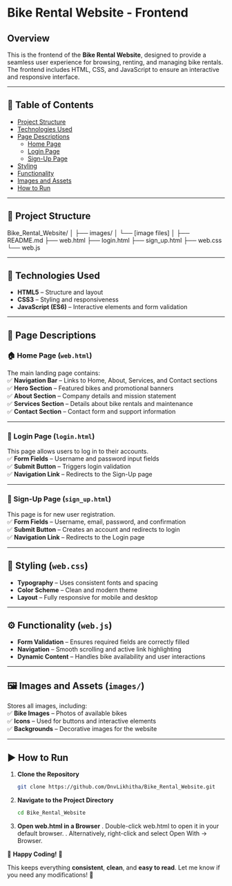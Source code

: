# Bike Rental Website - Frontend

## Overview

This is the frontend of the **Bike Rental Website**, designed to provide a seamless user experience for browsing, renting, and managing bike rentals. The frontend includes HTML, CSS, and JavaScript to ensure an interactive and responsive interface.

---

## 📌 Table of Contents

- [Project Structure](#project-structure)
- [Technologies Used](#technologies-used)
- [Page Descriptions](#page-descriptions)
  - [Home Page](#home-page)
  - [Login Page](#login-page)
  - [Sign-Up Page](#sign-up-page)
- [Styling](#styling)
- [Functionality](#functionality)
- [Images and Assets](#images-and-assets)
- [How to Run](#how-to-run)

---

## 📁 Project Structure

Bike_Rental_Website/
│
├── images/
│   └── [image files]
│
├── README.md
├── web.html
├── login.html
├── sign_up.html
├── web.css
└── web.js


---

## 🚀 Technologies Used

- **HTML5** – Structure and layout  
- **CSS3** – Styling and responsiveness  
- **JavaScript (ES6)** – Interactive elements and form validation  

---

## 📝 Page Descriptions

### 🏠 Home Page (`web.html`)

The main landing page contains:  
✅ **Navigation Bar** – Links to Home, About, Services, and Contact sections  
✅ **Hero Section** – Featured bikes and promotional banners  
✅ **About Section** – Company details and mission statement  
✅ **Services Section** – Details about bike rentals and maintenance  
✅ **Contact Section** – Contact form and support information  

---

### 🔑 Login Page (`login.html`)

This page allows users to log in to their accounts.  
✅ **Form Fields** – Username and password input fields  
✅ **Submit Button** – Triggers login validation  
✅ **Navigation Link** – Redirects to the Sign-Up page  

---

### 📝 Sign-Up Page (`sign_up.html`)

This page is for new user registration.  
✅ **Form Fields** – Username, email, password, and confirmation  
✅ **Submit Button** – Creates an account and redirects to login  
✅ **Navigation Link** – Redirects to the Login page  

---

## 🎨 Styling (`web.css`)

- **Typography** – Uses consistent fonts and spacing  
- **Color Scheme** – Clean and modern theme  
- **Layout** – Fully responsive for mobile and desktop  

---

## ⚙️ Functionality (`web.js`)

- **Form Validation** – Ensures required fields are correctly filled  
- **Navigation** – Smooth scrolling and active link highlighting  
- **Dynamic Content** – Handles bike availability and user interactions  

---

## 🖼️ Images and Assets (`images/`)

Stores all images, including:  
✅ **Bike Images** – Photos of available bikes  
✅ **Icons** – Used for buttons and interactive elements  
✅ **Backgrounds** – Decorative images for the website  

---

## ▶️ How to Run

1. **Clone the Repository**  
   ```bash
   git clone https://github.com/DnvLikhitha/Bike_Rental_Website.git
   
2. **Navigate to the Project Directory**  
   ```bash
   cd Bike_Rental_Website
   
3. **Open web.html in a Browser**
   . Double-click web.html to open it in your default browser.
   . Alternatively, right-click and select Open With → Browser.

   
🚀 **Happy Coding!** 🚀

This keeps everything **consistent**, **clean**, and **easy to read**. Let me know if you need any modifications! 🚀


